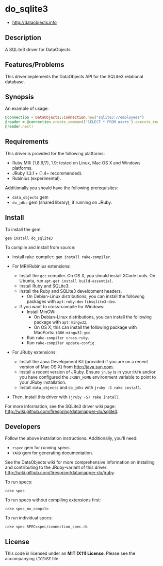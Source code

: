 # do_sqlite3

* <http://dataobjects.info>

## Description

A SQLite3 driver for DataObjects.

## Features/Problems

This driver implements the DataObjects API for the SQLite3 relational database.

## Synopsis

An example of usage:

```ruby
@connection = DataObjects::Connection.new("sqlite3://employees")
@reader = @connection.create_command('SELECT * FROM users').execute_reader
@reader.next!
```

## Requirements

This driver is provided for the following platforms:
 * Ruby MRI (1.8.6/7), 1.9: tested on Linux, Mac OS X and Windows platforms.
 * JRuby 1.3.1 + (1.4+ recommended).
 * Rubinius (experimental).

Additionally you should have the following prerequisites:
 * `data_objects` gem
 * `do_jdbc` gem (shared library), if running on JRuby.

## Install

To install the gem:

    gem install do_sqlite3

To compile and install from source:

 * Install rake-compiler: `gem install rake-compiler`.

 * For MRI/Rubinius extensions:
   * Install the `gcc` compiler. On OS X, you should install XCode tools. On
     Ubuntu, run `apt-get install build-essential`.
   * Install Ruby and SQLite3.
   * Install the Ruby and SQLite3 development headers.
     * On Debian-Linux distributions, you can install the following packages
       with `apt`: `ruby-dev` `libsqlite3-dev`.
   * If you want to cross-compile for Windows:
     * Install MinGW:
       * On Debian-Linux distributions, you can install the following package
         with `apt`: `mingw32`.
       * On OS X, this can install the following package with MacPorts: `i386-mingw32-gcc`.
     * Run `rake-compiler cross-ruby`.
     * Run `rake-compiler update-config`.

 * For JRuby extensions:
   * Install the Java Development Kit (provided if you are
     on a recent version of Mac OS X) from <http://java.sun.com>.
   * Install a recent version of JRuby. Ensure `jruby` is in your `PATH` and/or
     you have configured the `JRUBY_HOME` environment variable to point to your
     JRuby installation.
   * Install `data_objects` and `do_jdbc` with `jruby -S rake install`.

 * Then, install this driver with `(jruby -S) rake install`.

For more information, see the SQLite3 driver wiki page:
<http://wiki.github.com/firespring/datamapper-do/sqlite3>.

## Developers

Follow the above installation instructions. Additionally, you'll need:
  * `rspec` gem for running specs.
  * `YARD` gem for generating documentation.

See the DataObjects wiki for more comprehensive information on installing and
contributing to the JRuby-variant of this driver:
<http://wiki.github.com/firespring/datamapper-do/jruby>.

To run specs:

    rake spec

To run specs without compiling extensions first:

    rake spec_no_compile

To run individual specs:

    rake spec SPEC=spec/connection_spec.rb

## License

This code is licensed under an **MIT (X11) License**. Please see the
accompanying `LICENSE` file.
